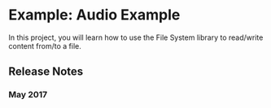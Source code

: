 # Example: Audio Example
In this project, you will learn how to use the File System library to read/write content from/to a file.

## Release Notes

### May 2017